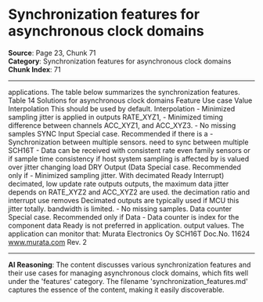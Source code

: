 # Synchronization features for asynchronous clock domains

**Source**: Page 23, Chunk 71  
**Category**: Synchronization features for asynchronous clock domains  
**Chunk Index**: 71

---

applications. The table below summarizes the synchronization features.
Table 14 Solutions for asynchronous clock domains
Feature Use case Value
Interpolation This should be used by default. Interpolation - Minimized sampling jitter
is applied in outputs RATE_XYZ1, - Minimized timing difference between channels
ACC_XYZ1, and ACC_XYZ3. - No missing samples
SYNC Input Special case. Recommended if there is a - Synchronization between multiple sensors.
need to sync between multiple SCH16T - Data can be received with consistent rate even
family sensors or if sample time consistency if host system sampling is affected by
is valued over jitter changing load
DRY Output (Data Special case. Recommended only if - Minimized sampling jitter. With decimated
Ready Interrupt) decimated, low update rate outputs outputs, the maximum data jitter depends on
RATE_XYZ2 and ACC_XYZ2 are used. the decimation ratio and interrupt use removes
Decimated outputs are typically used if MCU this jitter totally.
bandwidth is limited. - No missing samples.
Data counter Special case. Recommended only if Data - Data counter is index for the component data
Ready is not preferred in application. output values. The application can monitor
that:
Murata Electronics Oy SCH16T Doc.No. 11624
www.murata.com Rev. 2

---

**AI Reasoning**: The content discusses various synchronization features and their use cases for managing asynchronous clock domains, which fits well under the 'features' category. The filename 'synchronization_features.md' captures the essence of the content, making it easily discoverable.
